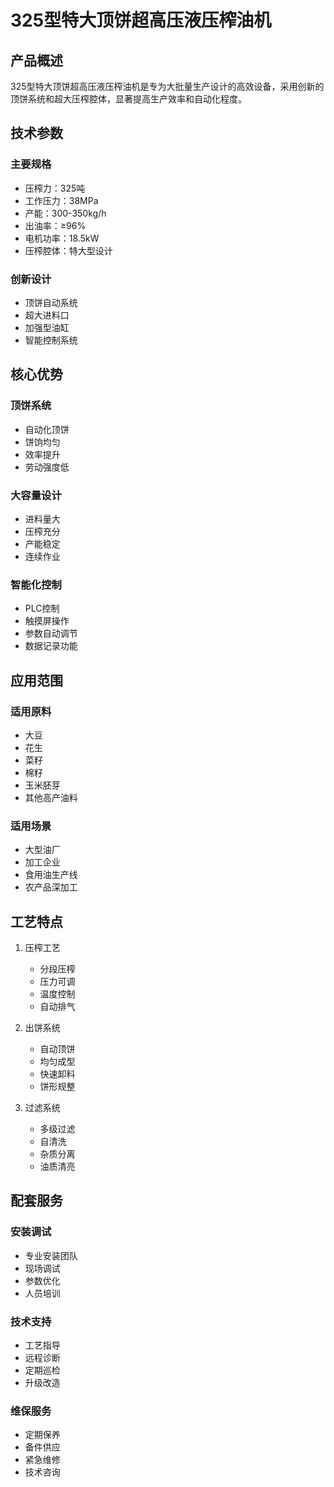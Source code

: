 # 325型特大顶饼超高压液压榨油机

## 产品概述

325型特大顶饼超高压液压榨油机是专为大批量生产设计的高效设备，采用创新的顶饼系统和超大压榨腔体，显著提高生产效率和自动化程度。

## 技术参数

### 主要规格
- 压榨力：325吨
- 工作压力：38MPa
- 产能：300-350kg/h
- 出油率：≥96%
- 电机功率：18.5kW
- 压榨腔体：特大型设计

### 创新设计
- 顶饼自动系统
- 超大进料口
- 加强型油缸
- 智能控制系统

## 核心优势

### 顶饼系统
- 自动化顶饼
- 饼饷均匀
- 效率提升
- 劳动强度低

### 大容量设计
- 进料量大
- 压榨充分
- 产能稳定
- 连续作业

### 智能化控制
- PLC控制
- 触摸屏操作
- 参数自动调节
- 数据记录功能

## 应用范围

### 适用原料
- 大豆
- 花生
- 菜籽
- 棉籽
- 玉米胚芽
- 其他高产油料

### 适用场景
- 大型油厂
- 加工企业
- 食用油生产线
- 农产品深加工

## 工艺特点

1. 压榨工艺
   - 分段压榨
   - 压力可调
   - 温度控制
   - 自动排气

2. 出饼系统
   - 自动顶饼
   - 均匀成型
   - 快速卸料
   - 饼形规整

3. 过滤系统
   - 多级过滤
   - 自清洗
   - 杂质分离
   - 油质清亮

## 配套服务

### 安装调试
- 专业安装团队
- 现场调试
- 参数优化
- 人员培训

### 技术支持
- 工艺指导
- 远程诊断
- 定期巡检
- 升级改造

### 维保服务
- 定期保养
- 备件供应
- 紧急维修
- 技术咨询
